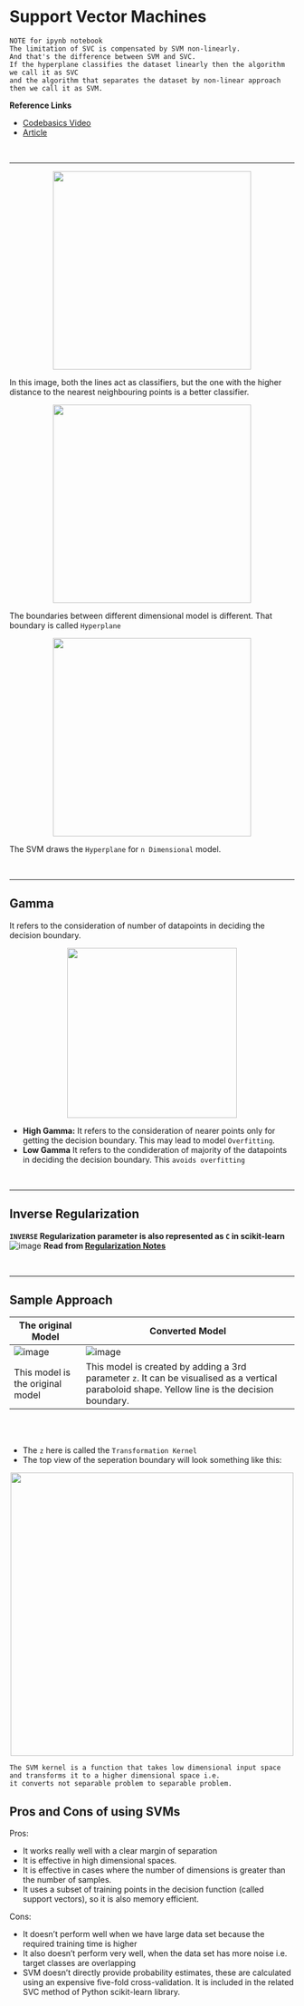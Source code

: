 # Support Vector Machines

```
NOTE for ipynb notebook
The limitation of SVC is compensated by SVM non-linearly. 
And that's the difference between SVM and SVC. 
If the hyperplane classifies the dataset linearly then the algorithm we call it as SVC 
and the algorithm that separates the dataset by non-linear approach then we call it as SVM.
```

<strong> Reference Links </strong>

- [Codebasics Video](https://www.youtube.com/watch?v=FB5EdxAGxQg)
- [Article](https://www.analyticsvidhya.com/blog/2017/09/understaing-support-vector-machine-example-code/)

<br>
<hr>

<p align="center"><img src="https://user-images.githubusercontent.com/76818035/172891764-b6f5befc-8b9e-4633-8da9-7af956437d6b.png" height=350></p>

In this image, both the lines act as classifiers, but the one with the higher distance to the nearest neighbouring points is a better classifier.

<p align="center"><img src="https://user-images.githubusercontent.com/76818035/172892133-68db77c1-0fbd-4a3a-98c4-9a006b85d021.png" height=350></p>

The boundaries between different dimensional model is different. That boundary is called `Hyperplane`

<p align="center"><img src="https://user-images.githubusercontent.com/76818035/172892600-125b2b50-b54d-46fc-88af-be7d7845aa0e.png" height=350></p>

The SVM draws the `Hyperplane` for `n Dimensional` model. 

<br>
<hr>

## Gamma

It refers to the consideration of number of datapoints in deciding the decision boundary.

<p align="center"><img src="https://user-images.githubusercontent.com/76818035/172893688-ab271501-3a7a-4a1e-a36c-eeb8aa783da4.png" height=300></p>

- **High Gamma:** It refers to the consideration of nearer points only for getting the decision boundary. This may lead to model `Overfitting`.
- **Low Gamma** It refers to the condideration of majority of the datapoints in deciding the decision boundary. This `avoids overfitting`

<br>
<hr>

## Inverse Regularization

**`INVERSE` Regularization parameter is also represented as `C` in scikit-learn** <br>
![image](https://user-images.githubusercontent.com/76818035/174887926-0fe6dc43-273e-47c2-b6f9-05fa29bdec2d.png)
<strong> Read from [Regularization Notes](../Regularization) </strong>
  
<br>
<hr>
  
## Sample Approach
  
|The original Model| Converted Model|
|------------------|----------------|
|![image](https://user-images.githubusercontent.com/76818035/172895578-dc4b70e4-dbd5-4a3d-97ff-1eb7184c0f1a.png)|![image](https://user-images.githubusercontent.com/76818035/172895733-97fabf8e-91be-4189-9811-bc78e47fadb9.png)|
|This model is the original model| This model is created by adding a 3rd parameter `z`. It can be visualised as a vertical paraboloid shape. Yellow line is the decision boundary.|

<br><br>

- The `z` here is called the `Transformation Kernel`
- The top view of the seperation boundary will look something like this:

<p align="center"><img src="https://user-images.githubusercontent.com/76818035/172897366-e434c319-f661-485a-b1de-d2be3a55f13d.png" height=500></p>

```
The SVM kernel is a function that takes low dimensional input space and transforms it to a higher dimensional space i.e.
it converts not separable problem to separable problem.
```

## Pros and Cons of using SVMs


Pros:

- It works really well with a clear margin of separation
- It is effective in high dimensional spaces.
- It is effective in cases where the number of dimensions is greater than the number of samples.
- It uses a subset of training points in the decision function (called support vectors), so it is also memory efficient.

Cons:

- It doesn’t perform well when we have large data set because the required training time is higher
- It also doesn’t perform very well, when the data set has more noise i.e. target classes are overlapping
- SVM doesn’t directly provide probability estimates, these are calculated using an expensive five-fold cross-validation. It is included in the related
SVC method of Python scikit-learn library.
